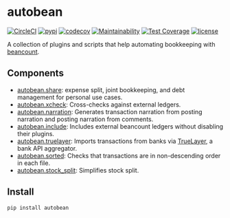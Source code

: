# autobean
[![CircleCI](https://circleci.com/gh/SEIAROTg/autobean.svg?style=shield)](https://circleci.com/gh/SEIAROTg/autobean)
[![pypi](https://img.shields.io/pypi/v/autobean)](https://pypi.org/project/autobean/)
[![codecov](https://codecov.io/gh/SEIAROTg/autobean/branch/master/graph/badge.svg)](https://codecov.io/gh/SEIAROTg/autobean)
[![Maintainability](https://api.codeclimate.com/v1/badges/65e79b66e57139ed8bd0/maintainability)](https://codeclimate.com/github/SEIAROTg/autobean/maintainability)
[![Test Coverage](https://api.codeclimate.com/v1/badges/65e79b66e57139ed8bd0/test_coverage)](https://codeclimate.com/github/SEIAROTg/autobean/test_coverage)
[![license](https://img.shields.io/github/license/SEIAROTg/autobean.svg)](https://github.com/SEIAROTg/autobean)

A collection of plugins and scripts that help automating bookkeeping with [beancount](http://furius.ca/beancount/).

## Components

* [autobean.share](autobean/share): expense split, joint bookkeeping, and debt management for personal use cases.
* [autobean.xcheck](autobean/xcheck): Cross-checks against external ledgers.
* [autobean.narration](autobean/narration): Generates transaction narration from posting narration and posting narration from comments.
* [autobean.include](autobean/include): Includes external beancount ledgers without disabling their plugins.
* [autobean.truelayer](autobean/truelayer): Imports transactions from banks via [TrueLayer](https://truelayer.com/), a bank API aggregator.
* [autobean.sorted](autobean/sorted): Checks that transactions are in non-descending order in each file.
* [autobean.stock_split](autobean/stock_split): Simplifies stock split.

## Install

```sh
pip install autobean
```
